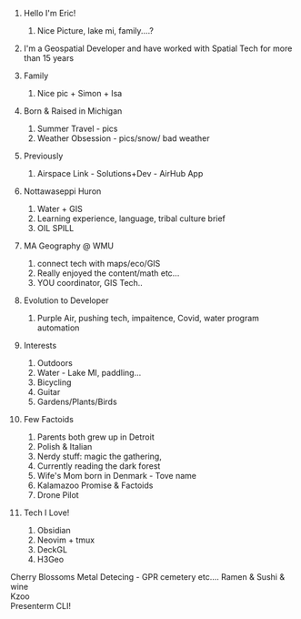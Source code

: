1. Hello I'm Eric! 
	1. Nice Picture, lake mi, family....?
2. I'm a Geospatial Developer and have worked with Spatial Tech for more than 15 years 
3. Family
	1. Nice pic + Simon + Isa 
4. Born & Raised in Michigan 
	1. Summer Travel - pics 
	2. Weather Obsession - pics/snow/ bad weather 
5. Previously 
	1. Airspace Link - Solutions+Dev - AirHub App 
6. Nottawaseppi Huron 
	1. Water + GIS 
	2. Learning experience, language, tribal culture brief 
    3. OIL SPILL
7. MA Geography @ WMU 
	1. connect tech with maps/eco/GIS 
	2. Really enjoyed the content/math etc...
	3. YOU coordinator, GIS Tech..
8. Evolution to Developer 
	1. Purple Air, pushing tech, impaitence, Covid, water program automation 
9. Interests 
	1. Outdoors 
	2. Water - Lake MI, paddling...
	3. Bicycling 
	4. Guitar 
	5. Gardens/Plants/Birds 
10. Few Factoids 
	1. Parents both grew up in Detroit 
	2. Polish & Italian 
	3. Nerdy stuff: magic the gathering, 
	4. Currently reading the dark forest 
	5. Wife's Mom born in Denmark - Tove name 
	6. Kalamazoo Promise & Factoids
    7. Drone Pilot 

11. Tech I Love!
    1. Obsidian
    2. Neovim + tmux 
    3. DeckGL 
    4. H3Geo 


Cherry Blossoms 
Metal Detecing - GPR cemetery etc....
Ramen & Sushi & wine  
Kzoo  
Presenterm CLI! 

